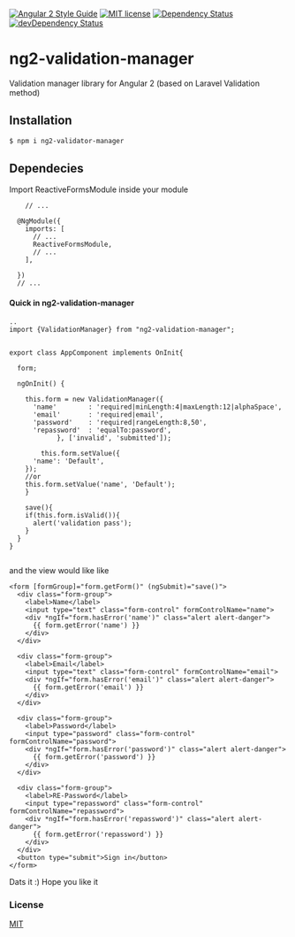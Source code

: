 [![Angular 2 Style Guide](https://mgechev.github.io/angular2-style-guide/images/badge.svg)](https://github.com/mgechev/angular2-style-guide)
[![MIT license](http://img.shields.io/badge/license-MIT-brightgreen.svg)](http://opensource.org/licenses/MIT)
[![Dependency Status](https://david-dm.org/preboot/angular-library-seed/status.svg)](https://david-dm.org/preboot/angular-library-seed#info=dependencies) [![devDependency Status](https://david-dm.org/preboot/angular-library-seed/dev-status.svg)](https://david-dm.org/preboot/angular-library-seed#info=devDependencies)

# ng2-validation-manager
Validation manager library for Angular 2 (based on Laravel Validation method)

## Installation


```bash
$ npm i ng2-validator-manager
```

## Dependecies
Import ReactiveFormsModule inside your module
```
	// ...
  
  @NgModule({
    imports: [
      // ...
      ReactiveFormsModule,
      // ...
    ],
    
  })
  // ...
```


#### Quick in ng2-validation-manager

```
..
import {ValidationManager} from "ng2-validation-manager";


export class AppComponent implements OnInit{

  form;

  ngOnInit() {

    this.form = new ValidationManager({
      'name'        : 'required|minLength:4|maxLength:12|alphaSpace',
      'email'       : 'required|email',
      'password'    : 'required|rangeLength:8,50',
      'repassword'  : 'equalTo:password',
			}, ['invalid', 'submitted']);
		
		this.form.setValue({
      'name': 'Default',
    });
    //or
    this.form.setValue('name', 'Default');
	}
	
	save(){
    if(this.form.isValid()){
      alert('validation pass');
    }
  }
}
	
```
and the view would like like
```
<form [formGroup]="form.getForm()" (ngSubmit)="save()">
  <div class="form-group">
    <label>Name</label>
    <input type="text" class="form-control" formControlName="name">
    <div *ngIf="form.hasError('name')" class="alert alert-danger">
      {{ form.getError('name') }}
    </div>
  </div>

  <div class="form-group">
    <label>Email</label>
    <input type="text" class="form-control" formControlName="email">
    <div *ngIf="form.hasError('email')" class="alert alert-danger">
      {{ form.getError('email') }}
    </div>
  </div>

  <div class="form-group">
    <label>Password</label>
    <input type="password" class="form-control" formControlName="password">
    <div *ngIf="form.hasError('password')" class="alert alert-danger">
      {{ form.getError('password') }}
    </div>
  </div>
  
  <div class="form-group">
    <label>RE-Password</label>
    <input type="repassword" class="form-control" formControlName="repassword">
    <div *ngIf="form.hasError('repassword')" class="alert alert-danger">
      {{ form.getError('repassword') }}
    </div>
  </div>
  <button type="submit">Sign in</button>
</form>
```

Dats it :) Hope you like it
### License

[MIT](/LICENSE)
